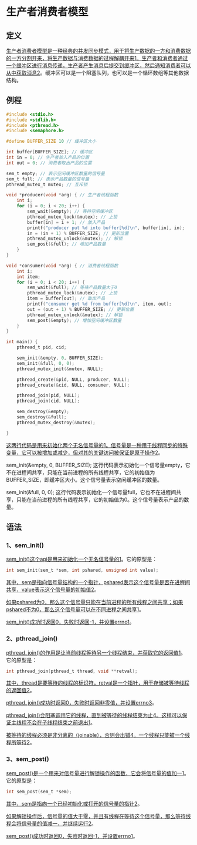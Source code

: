 # 生产者消费者模型

## 定义

[生产者消费者模型是一种经典的并发同步模式，用于将生产数据的一方和消费数据的一方分割开来，将生产数据与消费数据的过程解耦开来](https://zhuanlan.zhihu.com/p/73442055)[1](https://zhuanlan.zhihu.com/p/73442055)[。生产者和消费者通过一个缓冲区进行消息传递，生产者产生消息后提交到缓冲区，然后通知消费者可以从中获取消息](https://blog.csdn.net/zh0314/article/details/77330649)[2](https://blog.csdn.net/zh0314/article/details/77330649)。缓冲区可以是一个阻塞队列，也可以是一个循环数组等其他数据结构。

## 例程

```C
#include <stdio.h>
#include <stdlib.h>
#include <pthread.h>
#include <semaphore.h>

#define BUFFER_SIZE 10 // 缓冲区大小

int buffer[BUFFER_SIZE]; // 缓冲区
int in = 0; // 生产者放入产品的位置
int out = 0; // 消费者取出产品的位置

sem_t empty; // 表示空闲缓冲区数量的信号量
sem_t full; // 表示产品数量的信号量
pthread_mutex_t mutex; // 互斥锁

void *producer(void *arg) { // 生产者线程函数
    int i;
    for (i = 0; i < 20; i++) {
        sem_wait(&empty); // 等待空闲缓冲区
        pthread_mutex_lock(&mutex); // 上锁
        buffer[in] = i + 1; // 放入产品
        printf("producer put %d into buffer[%d]\n", buffer[in], in);
        in = (in + 1) % BUFFER_SIZE; // 更新位置
        pthread_mutex_unlock(&mutex); // 解锁
        sem_post(&full); // 增加产品数量
    }
}

void *consumer(void *arg) { // 消费者线程函数
    int i;
    int item;
    for (i = 0; i < 20; i++) {
        sem_wait(&full); // 等待产品数量大于0
        pthread_mutex_lock(&mutex); // 上锁
        item = buffer[out]; // 取出产品
        printf("consumer get %d from buffer[%d]\n", item, out);
        out = (out + 1) % BUFFER_SIZE; // 更新位置
        pthread_mutex_unlock(&mutex); // 解锁 
        sem_post(&empty); // 增加空闲缓冲区数量 
    }
}

int main() {
    pthread_t pid, cid;

    sem_init(&empty, 0, BUFFER_SIZE); 
    sem_init(&full, 0, 0);
    pthread_mutex_init(&mutex, NULL);

    pthread_create(&pid, NULL, producer, NULL);
    pthread_create(&cid, NULL, consumer, NULL);

    pthread_join(pid, NULL);
    pthread_join(cid, NULL);

    sem_destroy(&empty);
    sem_destroy(&full);
    pthread_mutex_destroy(&mutex);

}
```

[这两行代码是用来初始化两个无名信号量的](https://man7.org/linux/man-pages/man3/sem_init.3.html)[1](https://man7.org/linux/man-pages/man3/sem_init.3.html)[。信号量是一种用于线程同步的特殊变量，它可以被增加或减少，但对其的关键访问被保证是原子操作](https://blog.csdn.net/houxiaoni01/article/details/103316566)[2](https://blog.csdn.net/houxiaoni01/article/details/103316566)。

sem_init(&empty, 0, BUFFER_SIZE); 这行代码表示初始化一个信号量empty，它不在进程间共享，只能在当前进程的所有线程共享，它的初始值为BUFFER_SIZE，即缓冲区大小。这个信号量表示空闲缓冲区的数量。

sem_init(&full, 0, 0); 这行代码表示初始化一个信号量full，它也不在进程间共享，只能在当前进程的所有线程共享，它的初始值为0。这个信号量表示产品的数量。

## 语法

### 1、sem_init()

[sem_init()这个api是用来初始化一个无名信号量的](https://linux.die.net/man/3/sem_init)[1](https://linux.die.net/man/3/sem_init)。它的原型是：

```c
int sem_init(sem_t *sem, int pshared, unsigned int value);
```

[其中，sem是指向信号量结构的一个指针，pshared表示这个信号量是否在进程间共享，value表示这个信号量的初始值](https://man7.org/linux/man-pages/man3/sem_init.3.html)[2](https://man7.org/linux/man-pages/man3/sem_init.3.html)。

[如果pshared为0，那么这个信号量只能在当前进程的所有线程之间共享；如果pshared不为0，那么这个信号量可以在不同进程之间共享](https://linux.die.net/man/3/sem_init)[1](https://linux.die.net/man/3/sem_init)。

[sem_init()成功时返回0，失败时返回-1，并设置errno](https://linux.die.net/man/3/sem_init)[1](https://linux.die.net/man/3/sem_init)。

### 2、pthread_join()

[pthread_join()的作用是让当前线程等待另一个线程结束，并获取它的返回值](https://blog.csdn.net/yanghongyz/article/details/38753287)[1](https://blog.csdn.net/yanghongyz/article/details/38753287)。它的原型是：

```c
int pthread_join(pthread_t thread, void **retval);
```

[其中，thread是要等待的线程的标识符，retval是一个指针，用于存储被等待线程的返回值](https://www.jianshu.com/p/a2ade02979d1)[2](https://www.jianshu.com/p/a2ade02979d1)。

[pthread_join()成功时返回0，失败时返回非零值，并设置errno](https://blog.csdn.net/deniece1/article/details/102827240)[3](https://blog.csdn.net/deniece1/article/details/102827240)。

[pthread_join()会阻塞调用它的线程，直到被等待的线程结束为止](http://c.biancheng.net/view/8628.html)[4](http://c.biancheng.net/view/8628.html)[。这样可以保证主线程不会在子线程结束之前退出](https://blog.csdn.net/yanghongyz/article/details/38753287)[1](https://blog.csdn.net/yanghongyz/article/details/38753287)。

[被等待的线程必须是非分离的（joinable），否则会出错](http://c.biancheng.net/view/8628.html)[4](http://c.biancheng.net/view/8628.html)[。一个线程只能被一个线程所等待](https://www.jianshu.com/p/a2ade02979d1)[2](https://www.jianshu.com/p/a2ade02979d1)。

### 3、sem_post()

[sem_post()是一个用来对信号量进行解锁操作的函数，它会将信号量的值加一](https://man7.org/linux/man-pages/man3/sem_post.3.html)[1](https://man7.org/linux/man-pages/man3/sem_post.3.html)。它的原型是：

```c
int sem_post(sem_t *sem);
```

[其中，sem是指向一个已经初始化或打开的信号量的指针](https://www.ibm.com/docs/en/i/7.3?topic=ssw_ibm_i_73/apis/ipcsemp.htm)[2](https://www.ibm.com/docs/en/i/7.3?topic=ssw_ibm_i_73/apis/ipcsemp.htm)。

[如果解锁操作后，信号量的值大于零，并且有线程在等待这个信号量，那么等待线程会将信号量的值减一，并继续运行](https://www.ibm.com/docs/en/i/7.3?topic=ssw_ibm_i_73/apis/ipcsemp.htm)[2](https://www.ibm.com/docs/en/i/7.3?topic=ssw_ibm_i_73/apis/ipcsemp.htm)。

[sem_post()成功时返回0，失败时返回-1，并设置errno](https://man7.org/linux/man-pages/man3/sem_post.3.html)[1](https://man7.org/linux/man-pages/man3/sem_post.3.html)。

